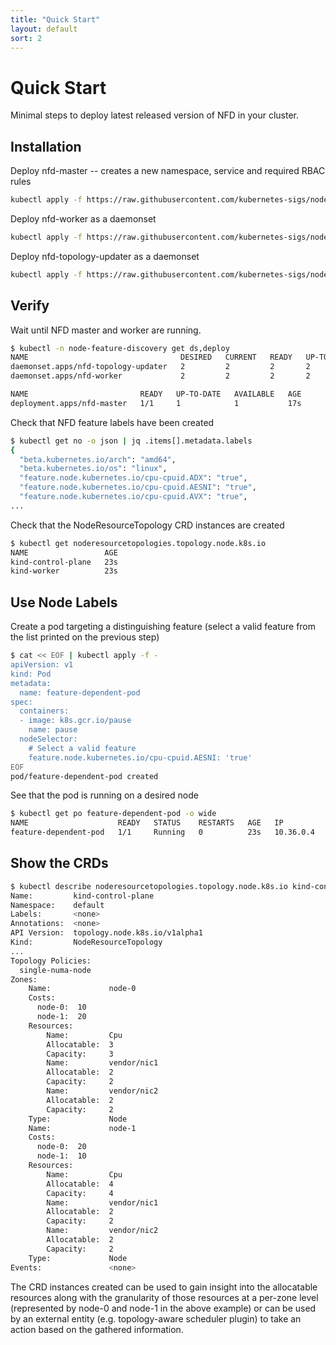 ```yaml
---
title: "Quick Start"
layout: default
sort: 2
---
```


# Quick Start

Minimal steps to deploy latest released version of NFD in your cluster.

## Installation

Deploy nfd-master -- creates a new namespace, service and required RBAC rules

```bash
kubectl apply -f https://raw.githubusercontent.com/kubernetes-sigs/node-feature-discovery/{{ site.release }}/nfd-master.yaml.template
```

Deploy nfd-worker as a daemonset

```bash
kubectl apply -f https://raw.githubusercontent.com/kubernetes-sigs/node-feature-discovery/{{ site.release }}/nfd-worker-daemonset.yaml.template
```

Deploy nfd-topology-updater as a daemonset

```bash
kubectl apply -f https://raw.githubusercontent.com/kubernetes-sigs/node-feature-discovery/{{ site.release }}/nfd-topology-updater-daemonset.yaml.template
```

## Verify

Wait until NFD master and worker are running.

```bash
$ kubectl -n node-feature-discovery get ds,deploy
NAME                                  DESIRED   CURRENT   READY   UP-TO-DATE   AVAILABLE   NODE SELECTOR   AGE
daemonset.apps/nfd-topology-updater   2         2         2       2            2           <none>          5s
daemonset.apps/nfd-worker             2         2         2       2            2           <none>          10s

NAME                         READY   UP-TO-DATE   AVAILABLE   AGE
deployment.apps/nfd-master   1/1     1            1           17s

```

Check that NFD feature labels have been created

```bash
$ kubectl get no -o json | jq .items[].metadata.labels
{
  "beta.kubernetes.io/arch": "amd64",
  "beta.kubernetes.io/os": "linux",
  "feature.node.kubernetes.io/cpu-cpuid.ADX": "true",
  "feature.node.kubernetes.io/cpu-cpuid.AESNI": "true",
  "feature.node.kubernetes.io/cpu-cpuid.AVX": "true",
...
```

Check that the NodeResourceTopology CRD instances are created
```bash
$ kubectl get noderesourcetopologies.topology.node.k8s.io
NAME                 AGE
kind-control-plane   23s
kind-worker          23s

```

## Use Node Labels

Create a pod targeting a distinguishing feature (select a valid feature from
the list printed on the previous step)

```bash
$ cat << EOF | kubectl apply -f -
apiVersion: v1
kind: Pod
metadata:
  name: feature-dependent-pod
spec:
  containers:
  - image: k8s.gcr.io/pause
    name: pause
  nodeSelector:
    # Select a valid feature
    feature.node.kubernetes.io/cpu-cpuid.AESNI: 'true'
EOF
pod/feature-dependent-pod created
```

See that the pod is running on a desired node

```bash
$ kubectl get po feature-dependent-pod -o wide
NAME                    READY   STATUS    RESTARTS   AGE   IP          NODE     NOMINATED NODE   READINESS GATES
feature-dependent-pod   1/1     Running   0          23s   10.36.0.4   node-2   <none>           <none>
```

## Show the CRDs

```bash
$ kubectl describe noderesourcetopologies.topology.node.k8s.io kind-control-plane
Name:         kind-control-plane
Namespace:    default
Labels:       <none>
Annotations:  <none>
API Version:  topology.node.k8s.io/v1alpha1
Kind:         NodeResourceTopology
...
Topology Policies:
  single-numa-node
Zones:
    Name:             node-0
    Costs:
      node-0:  10
      node-1:  20
    Resources:
        Name:         Cpu
        Allocatable:  3
        Capacity:     3
        Name:         vendor/nic1
        Allocatable:  2
        Capacity:     2
        Name:         vendor/nic2
        Allocatable:  2
        Capacity:     2
    Type:             Node
    Name:             node-1
    Costs:
      node-0:  20
      node-1:  10
    Resources:
        Name:         Cpu
        Allocatable:  4
        Capacity:     4
        Name:         vendor/nic1
        Allocatable:  2
        Capacity:     2
        Name:         vendor/nic2
        Allocatable:  2
        Capacity:     2
    Type:             Node
Events:               <none>
```
The CRD instances created can be used to gain insight into the allocatable resources along with the granularity of those resources at a per-zone level (represented by node-0 and node-1 in the above example) or can be used by an external entity (e.g. topology-aware scheduler plugin) to take an action based on the gathered information.
